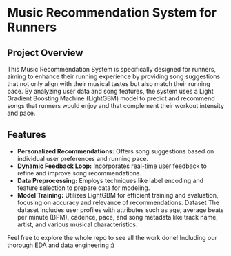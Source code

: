 # Music Recommendation System for Runners

## Project Overview 
This Music Recommendation System is specifically designed for runners, aiming to enhance their running experience by providing song suggestions that not only align with their musical tastes but also match their running pace. By analyzing user data and song features, the system uses a Light Gradient Boosting Machine (LightGBM) model to predict and recommend songs that runners would enjoy and that complement their workout intensity and pace.

## Features

- **Personalized Recommendations:** Offers song suggestions based on individual user preferences and running pace.
- **Dynamic Feedback Loop:** Incorporates real-time user feedback to refine and improve song recommendations.
- **Data Preprocessing:** Employs techniques like label encoding and feature selection to prepare data for modeling.
- **Model Training:** Utilizes LightGBM for efficient training and evaluation, focusing on accuracy and relevance of recommendations. Dataset The dataset includes user profiles with attributes such as age, average beats per minute (BPM), cadence, pace, and song metadata like track name, artist, and various musical characteristics.

Feel free to explore the whole repo to see all the work done! Including our thorough EDA and data engineering :)
